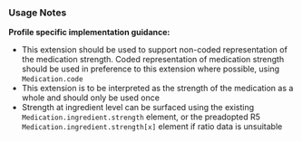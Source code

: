 ### Usage Notes

**Profile specific implementation guidance:**

- This extension should be used to support non-coded representation of the medication strength. Coded representation of medication strength should be used in preference to this extension where possible, using `Medication.code`
- This extension is to be interpreted as the strength of the medication as a whole and should only be used once
- Strength at ingredient level can be surfaced using the existing `Medication.ingredient.strength` element, or the preadopted R5 `Medication.ingredient.strength[x]` element if ratio data is unsuitable
